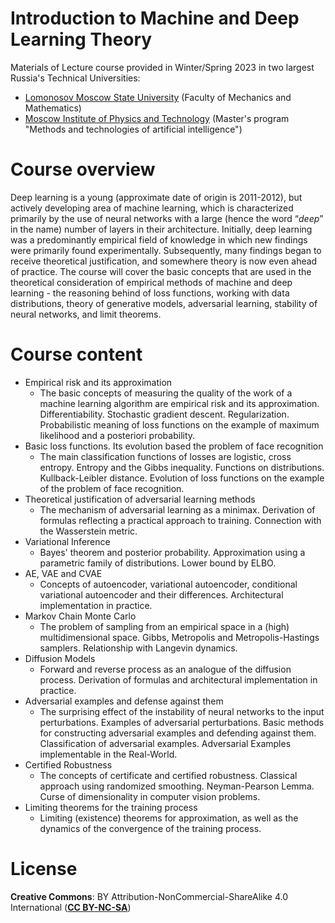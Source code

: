 # Introduction to Machine and Deep Learning Theory
Materials of Lecture course provided in Winter/Spring 2023 in two largest Russia's Technical Universities:
* [Lomonosov Moscow State University](https://www.msu.ru/en/) (Faculty of Mechanics and Mathematics)
* [Moscow Institute of Physics and Technology](https://en.wikipedia.org/wiki/Moscow_Institute_of_Physics_and_Technology) (Master's program "Methods and technologies of artificial intelligence")

# Course overview
Deep learning is a young (approximate date of origin is 2011-2012), but actively developing area of machine learning, which is characterized primarily by the use of neural networks with a large (hence the word “_deep_” in the name) number of layers in their architecture. Initially, deep learning was a predominantly empirical field of knowledge in which new findings were primarily found experimentally. Subsequently, many findings began to receive theoretical justification, and somewhere theory is now even ahead of practice. The course will cover the basic concepts that are used in the theoretical consideration of empirical methods of machine and deep learning - the reasoning behind of loss functions, working with data distributions, theory of generative models, adversarial learning, stability of neural networks, and limit theorems.

# Course content
* Empirical risk and its approximation
  * The basic concepts of measuring the quality of the work of a machine learning algorithm are empirical risk and its approximation. Differentiability. Stochastic gradient descent. Regularization. Probabilistic meaning of loss functions on the example of maximum likelihood and a posteriori probability.
* Basic loss functions. Its evolution based the problem of face recognition
  * The main classification functions of losses are logistic, cross entropy. Entropy and the Gibbs inequality. Functions on distributions. Kullback-Leibler distance. Evolution of loss functions on the example of the problem of face recognition.
* Theoretical justification of adversarial learning methods
  * The mechanism of adversarial learning as a minimax. Derivation of formulas reflecting a practical approach to training. Connection with the Wasserstein metric.
* Variational Inference
  * Bayes' theorem and posterior probability. Approximation using a parametric family of distributions. Lower bound by ELBO.
* AE, VAE and CVAE
  * Concepts of autoencoder, variational autoencoder, conditional variational autoencoder and their differences. Architectural implementation in practice.
* Markov Chain Monte Carlo
  * The problem of sampling from an empirical space in a (high) multidimensional space. Gibbs, Metropolis and Metropolis-Hastings samplers. Relationship with Langevin dynamics.
* Diffusion Models
  * Forward and reverse process as an analogue of the diffusion process. Derivation of formulas and architectural implementation in practice.
* Adversarial examples and defense against them
  * The surprising effect of the instability of neural networks to the input perturbations. Examples of adversarial perturbations. Basic methods for constructing adversarial examples and defending against them. Classification of adversarial examples. Adversarial Examples implementable in the Real-World.
* Certified Robustness
  * The concepts of certificate and certified robustness. Classical approach using randomized smoothing. Neyman-Pearson Lemma. Curse of dimensionality in computer vision problems.
* Limiting theorems for the training process
  * Limiting (existence) theorems for approximation, as well as the dynamics of the convergence of the training process.

# License
**Creative Commons**: BY Attribution-NonCommercial-ShareAlike 4.0 International ([**CC BY-NC-SA**](https://creativecommons.org/licenses/by-nc-sa/4.0/legalcode))
